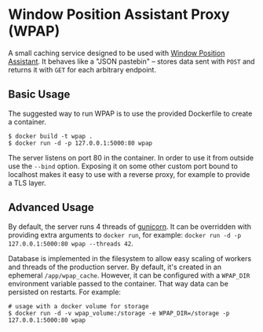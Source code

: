 # Window Position Assistant Proxy (WPAP)

A small caching service designed to be used with [Window Position Assistant](https://github.com/GramyPomagamy/WindowPositionAssistant).
It behaves like a "JSON pastebin" – stores data sent with `POST` and returns it with `GET` for each arbitrary endpoint.

## Basic Usage

The suggested way to run WPAP is to use the provided Dockerfile to create a container.
```
$ docker build -t wpap .
$ docker run -d -p 127.0.0.1:5000:80 wpap
```

The server listens on port 80 in the container. In order to use it from outside use the `--bind` option. Exposing it on
some other custom port bound to localhost makes it easy to use with a reverse proxy, for example to provide a TLS layer.

## Advanced Usage

By default, the server runs 4 threads of [gunicorn](https://gunicorn.org/). It can be overridden with providing extra
arguments to `docker run`, for example: `docker run -d -p 127.0.0.1:5000:80 wpap --threads 42`.

Database is implemented in the filesystem to allow easy scaling of workers and threads of the production server. By
default, it's created in an ephemeral `/app/wpap_cache`. However, it can be configured with a `WPAP_DIR` environment
variable passed to the container. That way data can be persisted on restarts. For example:
```
# usage with a docker volume for storage
$ docker run -d -v wpap_volume:/storage -e WPAP_DIR=/storage -p 127.0.0.1:5000:80 wpap
```
